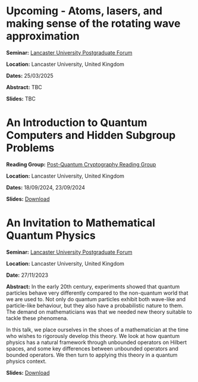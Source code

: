 # Upcoming - Atoms, lasers, and making sense of the rotating wave approximation

**Seminar:** [Lancaster University Postgraduate Forum](https://www.lancaster.ac.uk/maths/)

**Location:** Lancaster University, United Kingdom

**Dates:** 25/03/2025

**Abstract:** TBC

**Slides:** TBC

# An Introduction to Quantum Computers and Hidden Subgroup Problems

**Reading Group:** [Post-Quantum Cryptography Reading Group](https://www.lancaster.ac.uk/maths/)

**Location:** Lancaster University, United Kingdom

**Dates:** 18/09/2024, 23/09/2024

**Slides:** [Download](assets/slides/intro_to_quantum_algorithms_both_talks.pdf)

# An Invitation to Mathematical Quantum Physics

**Seminar:** [Lancaster University Postgraduate Forum](https://www.lancaster.ac.uk/maths/)

**Location:** Lancaster University, United Kingdom

**Date:** 27/11/2023

**Abstract:** In the early 20th century, experiments showed that quantum particles behave very differently compared to the non-quantum world that we are used to. Not only do quantum particles exhibit both wave-like and particle-like behaviour, but they also have a probabilistic nature to them. The demand on mathematicians was that we needed new theory suitable to tackle these phenomena.

 

In this talk, we place ourselves in the shoes of a mathematician at the time who wishes to rigorously develop this theory. We look at how quantum physics has a natural framework through unbounded operators on Hilbert spaces, and some key differences between unbounded operators and bounded operators. We then turn to applying this theory in a quantum physics context.

**Slides:** [Download](assets/slides/invitation_to_mathematical_quantum_physics.pdf)